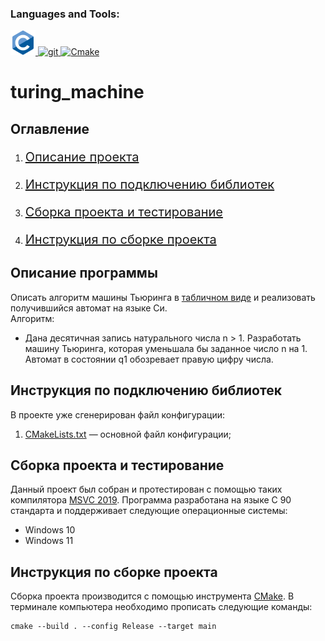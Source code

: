 <h3 align="left">Languages and Tools:</h3>
<p align="left"> 
<a href="https://www.w3schools.com/cpp/" target="_blank" rel="noreferrer"><img src="https://raw.githubusercontent.com/devicons/devicon/master/icons/c/c-original.svg" alt="c" width="40" height="40"/> </a> 
<a href="https://git-scm.com/" target="_blank" rel="noreferrer"> <img src="https://www.vectorlogo.zone/logos/git-scm/git-scm-icon.svg" alt="git" width="40" height="40"/> </a>
<a href="https://cmake.org/" rel="noreferrer"><img src="https://www.vectorlogo.zone/logos/cmake/cmake-icon.svg" alt="Cmake" width="40" height="40"/></a>
</p>

# turing_machine

## Оглавление
1. [<p style='font-size: 20px'>Описание проекта</p>](#description_project)
2. [<p style='font-size: 20px'>Инструкция по подключению библиотек</p>](#description_project)
3. [<p style='font-size: 20px'>Сборка проекта и тестирование</p>](#build_and_testing_project)
4. [<p style='font-size: 20px'>Инструкция по сборке проекта</p>](#manual_build_project)
## Описание программы<a name="description_project"></a>

Описать алгоритм машины Тьюринга в [табличном виде](https://github.com/Sergey030520/turing_machine/blob/master/table_turing_machine.png) и реализовать получившийся
автомат на языке Си.<br>
Алгоритм:
+ Дана десятичная запись натурального числа n > 1. Разработать машину Тьюринга,
которая уменьшала бы заданное число n на 1. Автомат в состоянии q1 обозревает правую
цифру числа.

## Инструкция по подключению библиотек <a name="manual_connect_library"></a>

В проекте уже сгенерирован файл конфигурации:
1.  [CMakeLists.txt](https://github.com/Sergey030520/turing_machine/blob/master/CMakeLists.txt) — основной файл конфигурации;

## Сборка проекта и тестирование <a name="build_and_testing_project"></a>
Данный проект был собран и протестирован с помощью таких компилятора [MSVC 2019](https://learn.microsoft.com/en-us/visualstudio/releases/2019/release-notes).
Программа разработана на языке C 90 стандарта и
поддерживает следующие операционные системы:
+ Windows 10
+ Windows 11

## Инструкция по сборке проекта <a name="manual_build_project"></a>

Сборка проекта производится с помощью инструмента [CMake](https://cmake.org/). В терминале компьютера необходимо прописать следующие команды:

```
cmake --build . --config Release --target main
```
